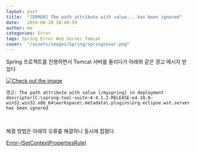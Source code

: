 ```yaml
---
layout: post
title:  "[ERROR] The path attribute with value... has been ignored"
date:   2019-08-20 18:48:59
author: me
categories: Error
tags: Spring Error Web Server Tomcat
cover:  "/assets/images/Spring/springcover.png"
---
```



Spring 프로젝트를 진행하면서 Tomcat 서버를 돌리다가 아래와 같은 경고 메시지 받았다 <br />

<a href="{{ site.error_img }}/spring_error2.JPG" data-lightbox="falcon9-large" data-title="Check out the image">
  <img src="{{ site.error_img }}/spring_error2.JPG" title="Check out the image">
</a>

<br />

```
경고: The path attribute with value [/myspring] in deployment descriptor[C:\spring-tool-suite-4-4.1.2.RELEASE-e4.10.0-win32.win32.x86_64\workspace\.metadata\.plugins\org.eclipse.wst.server.core\tmp2\conf\Catalina\localhost\myspring.xml] has been ignored
```
<br />

해결 방법은 아래의 오류를 해결하니 동시에 잡혔다 <br />

<a href="https://doorisopen.github.io/error/2019/08/20/Error-(SetContextPropertiesRule).html">Error-(SetContextPropertiesRule)<a>